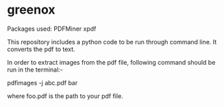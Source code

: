# greenox
Packages used:
PDFMiner
xpdf

This repository includes a python code to be run through command line.
It converts the pdf to text.

In order to extract images from the pdf file, following command should be run in the terminal:-

pdfimages -j abc.pdf  bar

where foo.pdf is the path to your pdf file.
